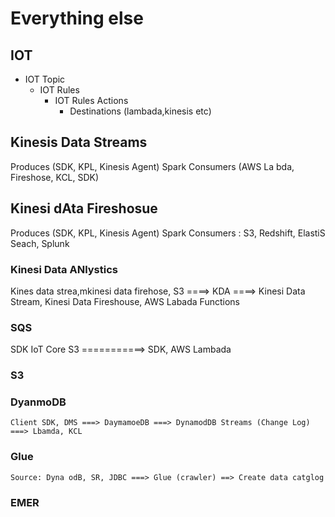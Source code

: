 # Everything else

## IOT
* IOT Topic
    * IOT Rules
        * IOT Rules Actions
            * Destinations (lambada,kinesis etc)

## Kinesis Data Streams
Produces (SDK, KPL, Kinesis Agent)
Spark
Consumers (AWS La bda, Fireshose, KCL, SDK)

## Kinesi dAta Fireshosue
Produces (SDK, KPL, Kinesis Agent)
Spark
Consumers : S3, Redshift, ElastiS Seach, Splunk

### Kinesi Data ANlystics
Kines data strea,mkinesi data firehose, S3 ====> KDA ====> Kinesi Data Stream, Kinesi Data Fireshouse, AWS Labada Functions

### SQS
SDK
IoT Core
S3
===========> SDK, AWS Lambada

### S3

### DyanmoDB
    Client SDK, DMS ===> DaymamoeDB ===> DynamodDB Streams (Change Log) ===> Lbamda, KCL

### Glue
    Source: Dyna odB, SR, JDBC ===> Glue (crawler) ==> Create data catglog

### EMER
